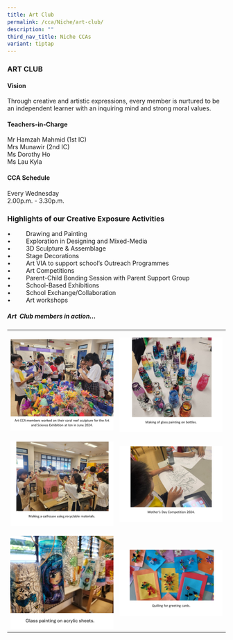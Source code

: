 ```yaml
---
title: Art Club
permalink: /cca/Niche/art-club/
description: ""
third_nav_title: Niche CCAs
variant: tiptap
---
```

<h3>ART CLUB</h3>
<h4>Vision</h4>
<p>Through creative and artistic expressions, every member is nurtured to
be an independent learner with an inquiring mind and strong moral values.</p>
<h4>Teachers-in-Charge</h4>
<p>Mr Hamzah Mahmid (1st IC)
<br>Mrs Munawir (2nd IC)
<br>Ms Dorothy Ho
<br>Ms Lau Kyla
<br>
</p>
<h4>CCA Schedule</h4>
<p>Every Wednesday
<br>2.00p.m. - 3.30p.m.</p>
<h3>Highlights of our Creative Exposure Activities</h3>
<p>•&nbsp; &nbsp; &nbsp; &nbsp; &nbsp;Drawing and&nbsp;Painting
<br>•&nbsp;&nbsp;&nbsp;&nbsp;&nbsp;&nbsp;&nbsp;&nbsp;&nbsp;Exploration in
Designing and Mixed-Media
<br>•&nbsp;&nbsp;&nbsp;&nbsp;&nbsp;&nbsp;&nbsp;&nbsp;&nbsp;3D Sculpture &amp;
Assemblage&nbsp;
<br>•&nbsp;&nbsp;&nbsp;&nbsp;&nbsp;&nbsp;&nbsp;&nbsp;&nbsp;Stage Decorations
<br>•&nbsp;&nbsp;&nbsp;&nbsp;&nbsp;&nbsp;&nbsp;&nbsp;&nbsp;Art VIA to support
school’s Outreach Programmes
<br>•&nbsp;&nbsp;&nbsp;&nbsp;&nbsp;&nbsp;&nbsp;&nbsp;&nbsp;Art Competitions&nbsp;
<br>•&nbsp;&nbsp;&nbsp;&nbsp;&nbsp;&nbsp;&nbsp;&nbsp;&nbsp;Parent-Child Bonding
Session with Parent Support Group
<br>•&nbsp;&nbsp;&nbsp;&nbsp;&nbsp;&nbsp;&nbsp;&nbsp;&nbsp;School-Based Exhibitions
<br>•&nbsp;&nbsp;&nbsp;&nbsp;&nbsp;&nbsp;&nbsp;&nbsp;&nbsp;School Exchange/Collaboration
<br>•&nbsp;&nbsp; &nbsp;&nbsp;&nbsp; &nbsp;&nbsp;Art workshops</p>
<h5>Art&nbsp; Club members in action...</h5>
<table style="minWidth: 50px">
<colgroup>
<col>
<col>
</colgroup>
<tbody>
<tr>
<th rowspan="1" colspan="1">
<p></p>
<div class="isomer-image-wrapper">
<img style="width: 100%" height="auto" width="100%" alt="" src="/images/Art1.jpg">
</div>
</th>
<th rowspan="1" colspan="1">
<p></p>
<div class="isomer-image-wrapper">
<img style="width: 100%" height="auto" width="100%" alt="" src="/images/Art_2.png">
</div>
</th>
</tr>
<tr>
<td rowspan="1" colspan="1">
<p></p>
<div class="isomer-image-wrapper">
<img style="width: 100%" height="auto" width="100%" alt="" src="/images/Art3.jpg">
</div>
</td>
<td rowspan="1" colspan="1">
<p></p>
<div class="isomer-image-wrapper">
<img style="width: 100%" height="auto" width="100%" alt="" src="/images/Art_4.jpg">
</div>
</td>
</tr>
<tr>
<td rowspan="1" colspan="1">
<p></p>
<div class="isomer-image-wrapper">
<img style="width: 100%" height="auto" width="100%" alt="" src="/images/Art_5.jpg">
</div>
</td>
<td rowspan="1" colspan="1">
<p></p>
<div class="isomer-image-wrapper">
<img style="width: 100%" height="auto" width="100%" alt="" src="/images/Art_6.jpg">
</div>
</td>
</tr>
</tbody>
</table>
<p></p>
<p></p>
<p></p>